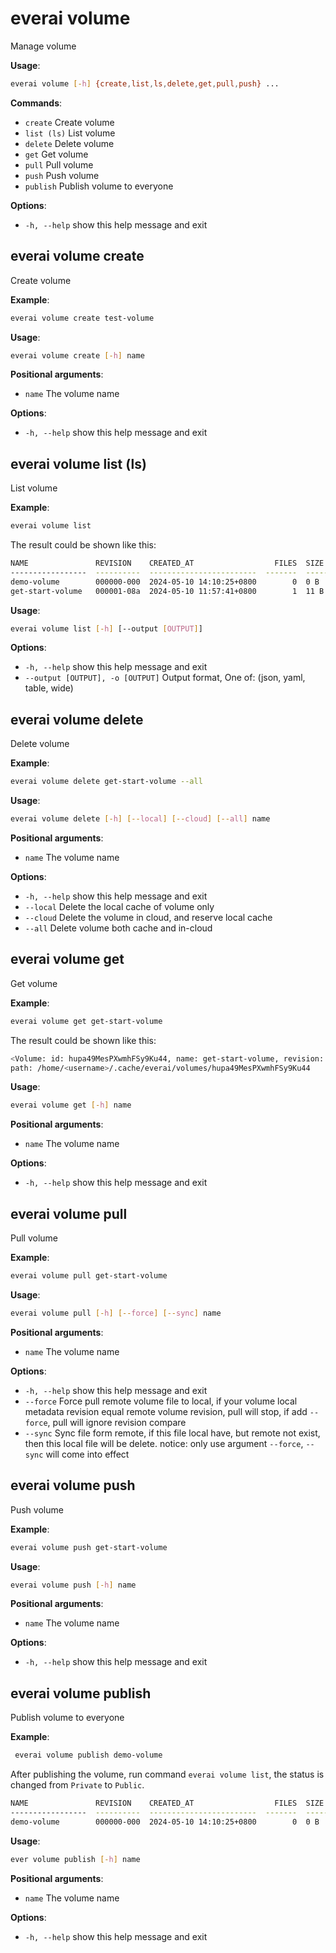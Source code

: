 # everai volume
Manage volume  

**Usage**:  
```bash  
everai volume [-h] {create,list,ls,delete,get,pull,push} ...
```

**Commands**:  
* `create`              Create volume  
* `list (ls)`           List volume  
* `delete`              Delete volume  
* `get`                 Get volume  
* `pull`                Pull volume  
* `push`                Push volume  
* `publish`             Publish volume to everyone

**Options**:  
* `-h, --help`            show this help message and exit

## everai volume create              
Create volume  

**Example**:  
```bash
everai volume create test-volume
```

**Usage**:  
```bash
everai volume create [-h] name
```

**Positional arguments**:
  * `name`        The volume name 

**Options**:
  * `-h, --help`  show this help message and exit 

## everai volume list (ls)           
List volume  

**Example**:
```bash
everai volume list
```
The result could be shown like this:  

```bash
NAME               REVISION    CREATED_AT                  FILES  SIZE    STATUS
-----------------  ----------  ------------------------  -------  ------  --------
demo-volume        000000-000  2024-05-10 14:10:25+0800        0  0 B     Public
get-start-volume   000001-08a  2024-05-10 11:57:41+0800        1  11 B    Private
```

**Usage**:
```bash 
everai volume list [-h] [--output [OUTPUT]]
```

**Options**:  
* `-h, --help`            show this help message and exit  
* `--output [OUTPUT], -o [OUTPUT]`
                        Output format, One of: (json, yaml, table, wide)  

## everai volume delete              
Delete volume  

**Example**:  
```bash 
everai volume delete get-start-volume --all
```

**Usage**:   
```bash 
everai volume delete [-h] [--local] [--cloud] [--all] name
```

**Positional arguments**:
  * `name`        The volume name

**Options**:
  * `-h, --help`  show this help message and exit  
  * `--local`     Delete the local cache of volume only  
  * `--cloud`     Delete the volume in cloud, and reserve local cache  
  * `--all`       Delete volume both cache and in-cloud  

## everai volume get                 
Get volume  

**Example**:  
```bash
everai volume get get-start-volume
```
The result could be shown like this:  
```bash
<Volume: id: hupa49MesPXwmhFSy9Ku44, name: get-start-volume, revision: 000001-b9c, files: 1, size: 11 B>
path: /home/<username>/.cache/everai/volumes/hupa49MesPXwmhFSy9Ku44
```
**Usage**:  
```bash
everai volume get [-h] name
```

**Positional arguments**:  
  * `name`        The volume name

**Options**:    
* `-h, --help`  show this help message and exit

## everai volume pull                
Pull volume  

**Example**:  
```bash
everai volume pull get-start-volume
```
**Usage**:  
```bash   
everai volume pull [-h] [--force] [--sync] name
```

**Positional arguments**:  
  * `name`        The volume name  

**Options**:  
* `-h, --help`  show this help message and exit  
* `--force`     Force pull remote volume file to local, if your volume local metadata revision equal remote volume
              revision, pull will stop, if add `--force`, pull will ignore revision compare  
* `--sync`      Sync file form remote, if this file local have, but remote not exist, then this local file will be
              delete. notice: only use argument `--force`, `--sync` will come into effect  

## everai volume push                
Push volume  

**Example**:  
```bash
everai volume push get-start-volume
```

**Usage**:
```bash   
everai volume push [-h] name
```
**Positional arguments**:  
  * `name`        The volume name  

**Options**:  
* `-h, --help`  show this help message and exit

## everai volume publish
Publish volume to everyone  

**Example**:  
```bash   
 everai volume publish demo-volume
```

After publishing the volume, run command `everai volume list`, the status is changed from `Private` to `Public`.  
  
```bash   
NAME               REVISION    CREATED_AT                  FILES  SIZE    STATUS
-----------------  ----------  ------------------------  -------  ------  --------
demo-volume        000000-000  2024-05-10 14:10:25+0800        0  0 B     Public
```
**Usage**:
```bash 
ever volume publish [-h] name
```
**Positional arguments**:  

* `name`        The volume name

**Options**:  

* `-h, --help`  show this help message and exit

